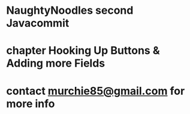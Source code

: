 # NaughtyNoodles second Javacommit 
# chapter Hooking Up Buttons & Adding more Fields
# contact murchie85@gmail.com for more info 
